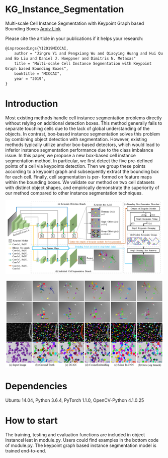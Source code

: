 # KG_Instance_Segmentation
Multi-scale Cell Instance Segmentation with Keypoint Graph based Bounding Boxes  [Arxiv Link](https://arxiv.org/abs/1907.09140)

Please cite the article in your publications if it helps your research:

	@inproceedings{YI2019MICCAI,
		author = "Jingru Yi and Pengxiang Wu and Qiaoying Huang and Hui Qu and Bo Liu and Daniel J. Hoeppner and Dimitris N. Metaxas"
		title = "Multi-scale Cell Instance Segmentation with Keypoint Graph based Bounding Boxes",
		booktitle = "MICCAI",
		year = "2019",
	}

# Introduction

Most existing methods handle cell instance segmentation problems directly without relying on additional detection boxes. This method generally fails to separate touching cells due to the lack of global understanding of the objects. In contrast, box-based instance segmentation solves this problem by combining object detection with segmentation. However, existing methods typically utilize anchor box-based detectors, which would lead to inferior instance segmentation performance due to the class imbalance issue. In this paper, we propose a new box-based cell instance segmentation method. In particular, we first detect the five pre-defined points of a cell via keypoints detection. Then we group these points according to a keypoint graph and subsequently extract the bounding box for each cell. Finally, cell segmentation is per-
formed on feature maps within the bounding boxes. We validate our method on two cell datasets with distinct object shapes, and empirically
demonstrate the superiority of our method compared to other instance segmentation techniques.

<p align="center">
	<img src="imgs/pic1.png", width="800">
</p>

<p align="center">
	<img src="imgs/pic2.png", width="600">
</p>

# Dependencies
Ubuntu 14.04, Python 3.6.4, PyTorch 1.1.0, OpenCV-Python 4.1.0.25 

# How to start
The training, testing and evaluation functions are included in object InstanceHeat in module.py. Users could find examples in the bottom code of module.py. The keypoint graph based instance segmentation model is trained end-to-end.

